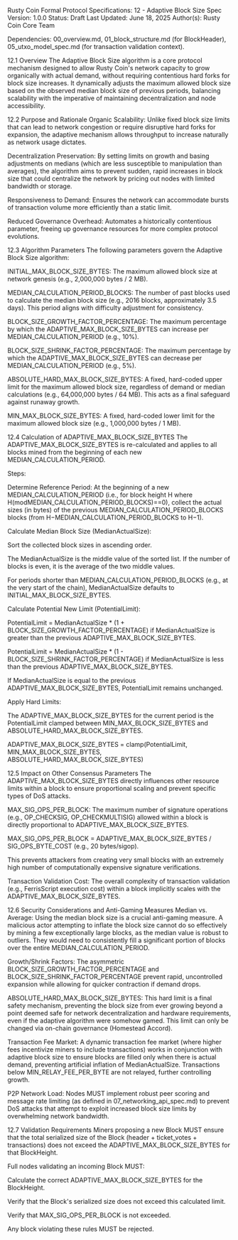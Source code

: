 Rusty Coin Formal Protocol Specifications: 12 - Adaptive Block Size
Spec Version: 1.0.0
Status: Draft
Last Updated: June 18, 2025
Author(s): Rusty Coin Core Team

Dependencies: 00_overview.md, 01_block_structure.md (for BlockHeader), 05_utxo_model_spec.md (for transaction validation context).

12.1 Overview
The Adaptive Block Size algorithm is a core protocol mechanism designed to allow Rusty Coin's network capacity to grow organically with actual demand, without requiring contentious hard forks for block size increases. It dynamically adjusts the maximum allowed block size based on the observed median block size of previous periods, balancing scalability with the imperative of maintaining decentralization and node accessibility.

12.2 Purpose and Rationale
Organic Scalability: Unlike fixed block size limits that can lead to network congestion or require disruptive hard forks for expansion, the adaptive mechanism allows throughput to increase naturally as network usage dictates.

Decentralization Preservation: By setting limits on growth and basing adjustments on medians (which are less susceptible to manipulation than averages), the algorithm aims to prevent sudden, rapid increases in block size that could centralize the network by pricing out nodes with limited bandwidth or storage.

Responsiveness to Demand: Ensures the network can accommodate bursts of transaction volume more efficiently than a static limit.

Reduced Governance Overhead: Automates a historically contentious parameter, freeing up governance resources for more complex protocol evolutions.

12.3 Algorithm Parameters
The following parameters govern the Adaptive Block Size algorithm:

INITIAL_MAX_BLOCK_SIZE_BYTES: The maximum allowed block size at network genesis (e.g., 2,000,000 bytes / 2 MB).

MEDIAN_CALCULATION_PERIOD_BLOCKS: The number of past blocks used to calculate the median block size (e.g., 2016 blocks, approximately 3.5 days). This period aligns with difficulty adjustment for consistency.

BLOCK_SIZE_GROWTH_FACTOR_PERCENTAGE: The maximum percentage by which the ADAPTIVE_MAX_BLOCK_SIZE_BYTES can increase per MEDIAN_CALCULATION_PERIOD (e.g., 10%).

BLOCK_SIZE_SHRINK_FACTOR_PERCENTAGE: The maximum percentage by which the ADAPTIVE_MAX_BLOCK_SIZE_BYTES can decrease per MEDIAN_CALCULATION_PERIOD (e.g., 5%).

ABSOLUTE_HARD_MAX_BLOCK_SIZE_BYTES: A fixed, hard-coded upper limit for the maximum allowed block size, regardless of demand or median calculations (e.g., 64,000,000 bytes / 64 MB). This acts as a final safeguard against runaway growth.

MIN_MAX_BLOCK_SIZE_BYTES: A fixed, hard-coded lower limit for the maximum allowed block size (e.g., 1,000,000 bytes / 1 MB).

12.4 Calculation of ADAPTIVE_MAX_BLOCK_SIZE_BYTES
The ADAPTIVE_MAX_BLOCK_SIZE_BYTES is re-calculated and applies to all blocks mined from the beginning of each new MEDIAN_CALCULATION_PERIOD.

Steps:

Determine Reference Period: At the beginning of a new MEDIAN_CALCULATION_PERIOD (i.e., for block height H where H(modMEDIAN_CALCULATION_PERIOD_BLOCKS)==0), collect the actual sizes (in bytes) of the previous MEDIAN_CALCULATION_PERIOD_BLOCKS blocks (from H−MEDIAN_CALCULATION_PERIOD_BLOCKS to H−1).

Calculate Median Block Size (MedianActualSize):

Sort the collected block sizes in ascending order.

The MedianActualSize is the middle value of the sorted list. If the number of blocks is even, it is the average of the two middle values.

For periods shorter than MEDIAN_CALCULATION_PERIOD_BLOCKS (e.g., at the very start of the chain), MedianActualSize defaults to INITIAL_MAX_BLOCK_SIZE_BYTES.

Calculate Potential New Limit (PotentialLimit):

PotentialLimit = MedianActualSize * (1 + BLOCK_SIZE_GROWTH_FACTOR_PERCENTAGE) if MedianActualSize is greater than the previous ADAPTIVE_MAX_BLOCK_SIZE_BYTES.

PotentialLimit = MedianActualSize * (1 - BLOCK_SIZE_SHRINK_FACTOR_PERCENTAGE) if MedianActualSize is less than the previous ADAPTIVE_MAX_BLOCK_SIZE_BYTES.

If MedianActualSize is equal to the previous ADAPTIVE_MAX_BLOCK_SIZE_BYTES, PotentialLimit remains unchanged.

Apply Hard Limits:

The ADAPTIVE_MAX_BLOCK_SIZE_BYTES for the current period is the PotentialLimit clamped between MIN_MAX_BLOCK_SIZE_BYTES and ABSOLUTE_HARD_MAX_BLOCK_SIZE_BYTES.

ADAPTIVE_MAX_BLOCK_SIZE_BYTES = clamp(PotentialLimit, MIN_MAX_BLOCK_SIZE_BYTES, ABSOLUTE_HARD_MAX_BLOCK_SIZE_BYTES)

12.5 Impact on Other Consensus Parameters
The ADAPTIVE_MAX_BLOCK_SIZE_BYTES directly influences other resource limits within a block to ensure proportional scaling and prevent specific types of DoS attacks.

MAX_SIG_OPS_PER_BLOCK: The maximum number of signature operations (e.g., OP_CHECKSIG, OP_CHECKMULTISIG) allowed within a block is directly proportional to ADAPTIVE_MAX_BLOCK_SIZE_BYTES.

MAX_SIG_OPS_PER_BLOCK = ADAPTIVE_MAX_BLOCK_SIZE_BYTES / SIG_OPS_BYTE_COST (e.g., 20 bytes/sigop).

This prevents attackers from creating very small blocks with an extremely high number of computationally expensive signature verifications.

Transaction Validation Cost: The overall complexity of transaction validation (e.g., FerrisScript execution cost) within a block implicitly scales with the ADAPTIVE_MAX_BLOCK_SIZE_BYTES.

12.6 Security Considerations and Anti-Gaming Measures
Median vs. Average: Using the median block size is a crucial anti-gaming measure. A malicious actor attempting to inflate the block size cannot do so effectively by mining a few exceptionally large blocks, as the median value is robust to outliers. They would need to consistently fill a significant portion of blocks over the entire MEDIAN_CALCULATION_PERIOD.

Growth/Shrink Factors: The asymmetric BLOCK_SIZE_GROWTH_FACTOR_PERCENTAGE and BLOCK_SIZE_SHRINK_FACTOR_PERCENTAGE prevent rapid, uncontrolled expansion while allowing for quicker contraction if demand drops.

ABSOLUTE_HARD_MAX_BLOCK_SIZE_BYTES: This hard limit is a final safety mechanism, preventing the block size from ever growing beyond a point deemed safe for network decentralization and hardware requirements, even if the adaptive algorithm were somehow gamed. This limit can only be changed via on-chain governance (Homestead Accord).

Transaction Fee Market: A dynamic transaction fee market (where higher fees incentivize miners to include transactions) works in conjunction with adaptive block size to ensure blocks are filled only when there is actual demand, preventing artificial inflation of MedianActualSize. Transactions below MIN_RELAY_FEE_PER_BYTE are not relayed, further controlling growth.

P2P Network Load: Nodes MUST implement robust peer scoring and message rate limiting (as defined in 07_networking_api_spec.md) to prevent DoS attacks that attempt to exploit increased block size limits by overwhelming network bandwidth.

12.7 Validation Requirements
Miners proposing a new Block MUST ensure that the total serialized size of the Block (header + ticket_votes + transactions) does not exceed the ADAPTIVE_MAX_BLOCK_SIZE_BYTES for that BlockHeight.

Full nodes validating an incoming Block MUST:

Calculate the correct ADAPTIVE_MAX_BLOCK_SIZE_BYTES for the BlockHeight.

Verify that the Block's serialized size does not exceed this calculated limit.

Verify that MAX_SIG_OPS_PER_BLOCK is not exceeded.

Any block violating these rules MUST be rejected.
